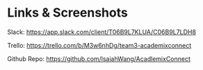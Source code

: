# Links & Screenshots
Slack: https://app.slack.com/client/T06B9L7KLUA/C06B9L7LDH8

Trello: https://trello.com/b/M3w6nhDg/team3-academixconnect

Github Repo: https://github.com/lsaiahWang/AcadlemixConnect
